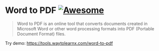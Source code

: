 # Word to PDF [![Awesome](https://cdn.rawgit.com/sindresorhus/awesome/d7305f38d29fed78fa85652e3a63e154dd8e8829/media/badge.svg)](https://github.com/sindresorhus/awesome)

>Word to PDF is an online tool that converts documents created in Microsoft Word or other word processing formats into PDF (Portable Document Format) files.

Try demo: https://tools.waytolearnx.com/word-to-pdf
